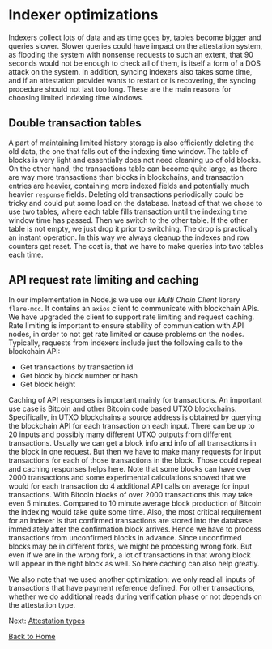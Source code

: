 # Indexer optimizations

Indexers collect lots of data and as time goes by, tables become bigger and queries slower. Slower queries could have impact on the attestation system, as flooding the system with nonsense requests to such an extent, that 90 seconds would not be enough to check all of them, is itself a form of a DOS attack on the system. In addition, syncing indexers also takes some time, and if an attestation provider wants to restart or is recovering, the syncing procedure should not last too long. These are the main reasons for choosing limited indexing time windows.

## Double transaction tables

A part of maintaining limited history storage is also efficiently deleting the old data, the one that falls out of the indexing time window.
The table of blocks is very light and essentially does not need cleaning up of old blocks. On the other hand, the transactions table can become quite large, as there are way more transactions than blocks in blockchains, and transaction entries are heavier, containing more indexed fields and potentially much heavier `response` fields. Deleting old transactions periodically could be tricky and could put some load on the database. Instead of that we chose to use two tables, where each table fills transaction until the indexing time window time has passed. Then we switch to the other table. If the other table is not empty, we just drop it prior to switching. The drop is practically an instant operation. In this way we always cleanup the indexes and row counters get reset. The cost is, that we have to make queries into two tables each time.

## API request rate limiting and caching

In our implementation in Node.js we use our _Multi Chain Client_ library `flare-mcc`. It contains an `axios` client to communicate with blockchain APIs. We have upgraded the client to support rate limiting and request caching. Rate limiting is important to ensure stability of communication with API nodes, in order to not get rate limited or cause problems on the nodes. Typically, requests from indexers include just the following calls to the blockchain API:

- Get transactions by transaction id
- Get block by block number or hash
- Get block height

Caching of API responses is important mainly for transactions. An important use case is Bitcoin and other Bitcoin code based UTXO blockchains. Specifically, in UTXO blockchains a source address is obtained by querying the blockchain API for each transaction on each input. There can be up to 20 inputs and possibly many different UTXO outputs from different transactions. Usually we can get a block info and info of all transactions in the block in one request. But then we have to make many requests for input transactions for each of those transactions in the block. Those could repeat and caching responses helps here. Note that some blocks can have over 2000 transactions and some experimental calculations showed that we would for each transaction do 4 additional API calls on average for input transactions. With Bitcoin blocks of over 2000 transactions this may take even 5 minutes. Compared to 10 minute average block production of Bitcoin the indexing would take quite some time. Also, the most critical requirement for an indexer is that confirmed transactions are stored into the database immediately after the confirmation block arrives. Hence we have to process transactions from unconfirmed blocks in advance. Since unconfirmed blocks may be in different forks, we might be processing wrong fork. But even if we are in the wrong fork, a lot of transactions in that wrong block will appear in the right block as well. So here caching can also help greatly.

We also note that we used another optimization: we only read all inputs of transactions that have payment reference defined. For other transactions, whether we do additional reads during verification phase or not depends on the attestation type.

Next: [Attestation types](../attestation-types/attestation-types.md)

[Back to Home](../README.md)
